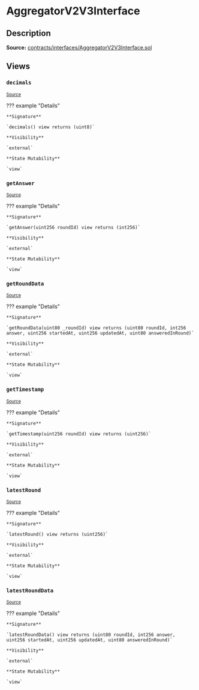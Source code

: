 # AggregatorV2V3Interface

## Description

**Source:** [contracts/interfaces/AggregatorV2V3Interface.sol](https://github.com/Synthetixio/synthetix/tree/v2.66.0/contracts/interfaces/AggregatorV2V3Interface.sol)

## Views

### `decimals`

<sub>[Source](https://github.com/Synthetixio/synthetix/tree/v2.66.0/contracts/interfaces/AggregatorV2V3Interface.sol#L8)</sub>

??? example "Details"

    **Signature**

    `decimals() view returns (uint8)`

    **Visibility**

    `external`

    **State Mutability**

    `view`

### `getAnswer`

<sub>[Source](https://github.com/Synthetixio/synthetix/tree/v2.66.0/contracts/interfaces/AggregatorV2V3Interface.sol#L10)</sub>

??? example "Details"

    **Signature**

    `getAnswer(uint256 roundId) view returns (int256)`

    **Visibility**

    `external`

    **State Mutability**

    `view`

### `getRoundData`

<sub>[Source](https://github.com/Synthetixio/synthetix/tree/v2.66.0/contracts/interfaces/AggregatorV2V3Interface.sol#L14)</sub>

??? example "Details"

    **Signature**

    `getRoundData(uint80 _roundId) view returns (uint80 roundId, int256 answer, uint256 startedAt, uint256 updatedAt, uint80 answeredInRound)`

    **Visibility**

    `external`

    **State Mutability**

    `view`

### `getTimestamp`

<sub>[Source](https://github.com/Synthetixio/synthetix/tree/v2.66.0/contracts/interfaces/AggregatorV2V3Interface.sol#L12)</sub>

??? example "Details"

    **Signature**

    `getTimestamp(uint256 roundId) view returns (uint256)`

    **Visibility**

    `external`

    **State Mutability**

    `view`

### `latestRound`

<sub>[Source](https://github.com/Synthetixio/synthetix/tree/v2.66.0/contracts/interfaces/AggregatorV2V3Interface.sol#L6)</sub>

??? example "Details"

    **Signature**

    `latestRound() view returns (uint256)`

    **Visibility**

    `external`

    **State Mutability**

    `view`

### `latestRoundData`

<sub>[Source](https://github.com/Synthetixio/synthetix/tree/v2.66.0/contracts/interfaces/AggregatorV2V3Interface.sol#L25)</sub>

??? example "Details"

    **Signature**

    `latestRoundData() view returns (uint80 roundId, int256 answer, uint256 startedAt, uint256 updatedAt, uint80 answeredInRound)`

    **Visibility**

    `external`

    **State Mutability**

    `view`
